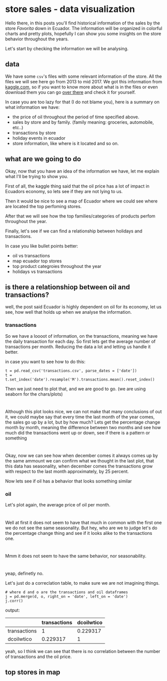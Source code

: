 # store sales - data visualization

Hello there, in this posts you'll find historical information of the sales by
the store _Favorita_ down in Ecuador. The information will be organized in
colorful charts and pretty plots, hopefully I can show you some insights
on the store behavior throughout the years.

Let's start by checking the information we will be analysing.

## data

We have some `csv`'s files with some relevant information of the store. All
the files we will see here go from 2013 to mid 2017. We got this information
from [kaggle.com][kaggle], so if you want to know more about what is in the
files or even download them you can go [over there][kaggle] and check it for
yourself.

In case you are too lazy for that (I do not blame you), here is a summary on
what information we have:

- the price of oil throughout the period of time specified above. 
- sales by store and by family. (family meaning: groceries, automobile, etc..)
- transactions by store 
- holiday events in ecuador
- store information, like where is it located and so on.

## what are we going to do

Okay, now that you have an idea of the information we have, let me explain
what I'll be trying to show you.

First of all, the kaggle thing said that the oil price has a lot of impact in  
Ecuadors economy, so lets see if they are not lying to us.

Then it would be nice to see a map of Ecuador where we could see where are
located the top perfoming stores.

After that we will see how the top families/categories of products perfom
throughout the year.

Finally, let's see if we can find a relationship between holidays and
transactions.

In case you like bullet points better:
* oil vs transactions 
* map ecuador top stores
* top product categroies throughout the year
* holidays vs transactions


## is there a relationshiop between oil and transactions?

well, the post said Ecuador is highly dependent on oil for its economy, let us
see, how well that holds up when we analyse the information.

### transactions

So we have a loooot of information, on the transactions, meaning we have the
daily transaction for each day. So first lets get the average number of
transactions per month. Reducing the data a lot and letting us handle it 
better.

in case you want to see how to do this:
```
t = pd.read_csv('transactions.csv', parse_dates = ['date'])
t = t.set_index('date').resample('M').transactions.mean().reset_index()
```

Then we just need to plot that, and we are good to go. (we are using
seaborn for the chars/plots)

<h1>
<?php require_once '../static/plots/transaction_a.html'; ?>
</h1>

Although this plot looks nice, we can not make that many conclusions of out
it, we could maybe say that every time the last month of the year comes, the
sales go up by a lot, but by how much? Lets get the percentage change
month by month, meaning the difference between two months and see how much did
the transactions went up or down, see if there is a pattern or something

<h1>
<?php require_once '../static/plots/transaction_b.html'; ?>
</h1>

Okay, now we can see how when december comes it always comes up by the same
ammount we can confirm what we thought in the last plot, that this data has
seasonality, when december comes the transactions grow with respect to the
last month approximately, by 25 percent.

Now lets see if oil has a behavior that looks something similar

### oil

Let's plot again, the average price of oil per month.

<h1>
<?php require_once '../static/plots/oil_a.html'; ?>
</h1>

Well at first it does not seem to have that much in common with the first one
we do not see the same seasonality. But hey, who are we to judge let's do
the percentage change thing and see if it looks alike to the transactions one.

<h1>
<?php require_once '../static/plots/oil_b.html'; ?>
</h1>

Mmm it does not seem to have the same behavior, nor seasonability.

<h1>
<?php require_once '../static/plots/oil_c.html'; ?>
</h1>

yeap, definetly no.

Let's just do a correclation table, to make sure we are not imagining things.

```
# where d and o are the transactions and oil dataframes
j = pd.merge(d, o, right_on = 'date', left_on = 'date')
j.corr()
```
output:

|              | transactions | dcoilwtico |
|--------------|--------------|------------|
| transactions | 1            | 0.229317   |
| dcoilwtico   | 0.229317     | 1          |

yeah, so I think we can see that there is no correlation between the number of
transactions and the oil price. 

## top stores in map

[kaggle]: https://www.kaggle.com/competitions/store-sales-time-series-forecasting/data

